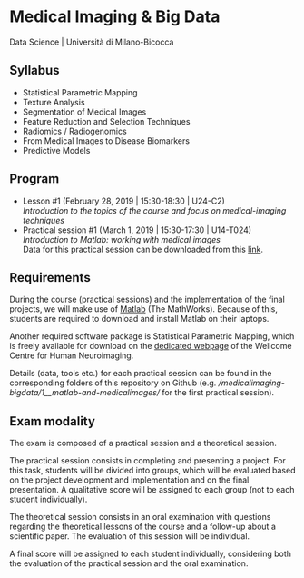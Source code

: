 # Medical Imaging &amp; Big Data
Data Science | Università di Milano-Bicocca

## Syllabus
* Statistical Parametric Mapping  
* Texture Analysis
* Segmentation of Medical Images
* Feature Reduction and Selection Techniques
* Radiomics / Radiogenomics
* From Medical Images to Disease Biomarkers
* Predictive Models

## Program
* Lesson #1 (February 28, 2019 | 15:30-18:30 | U24-C2) <br>
_Introduction to the topics of the course and focus on medical-imaging techniques_
* Practical session #1 (March 1, 2019 | 15:30-17:30 | U14-T024) <br>
_Introduction to Matlab: working with medical images_ <br>
Data for this practical session can be downloaded from this [link](https://www.dropbox.com/s/6r8et6x0ps9uc14/data.zip?dl=0).

## Requirements
During the course (practical sessions) and the implementation of the final projects, we will make use of [Matlab](https://it.mathworks.com/) (The MathWorks). Because of this, students are required to download and install Matlab on their laptops.

Another required software package is Statistical Parametric Mapping, which is freely available for download on the [dedicated webpage](https://www.fil.ion.ucl.ac.uk/spm/) of the Wellcome Centre for Human Neuroimaging.

Details (data, tools etc.) for each practical session can be found in the corresponding folders of this repository on Github (e.g. _/medicalimaging-bigdata/1__matlab-and-medicalimages/_ for the first practical session).

## Exam modality
The exam is composed of a practical session and a theoretical session.

The practical session consists in completing and presenting a project. For this task, students will be divided into groups, which will be evaluated based on the project development and implementation and on the final presentation. A qualitative score will be assigned to each group (not to each student individually).

The theoretical session consists in an oral examination with questions regarding the theoretical lessons of the course and a follow-up about a scientific paper. The evaluation of this session will be individual.

A final score will be assigned to each student individually, considering both the evaluation of the practical session and the oral examination.
